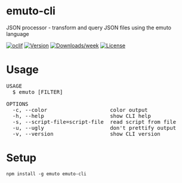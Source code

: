 emuto-cli
=========

JSON processor - transform and query JSON files using the emuto language

[![oclif](https://img.shields.io/badge/cli-oclif-brightgreen.svg)](https://oclif.io)
[![Version](https://img.shields.io/npm/v/emuto-cli.svg)](https://npmjs.org/package/emuto-cli)
[![Downloads/week](https://img.shields.io/npm/dw/emuto-cli.svg)](https://npmjs.org/package/emuto-cli)
[![License](https://img.shields.io/npm/l/emuto-cli.svg)](https://github.com/kantord/emuto-cli/blob/master/package.json)

<!-- toc -->
# Usage

<pre>
USAGE
  $ emuto [FILTER]

OPTIONS
  -c, --color                    color output
  -h, --help                     show CLI help
  -s, --script-file=script-file  read script from file
  -u, --ugly                     don't prettify output
  -v, --version                  show CLI version
</pre>

# Setup

```
npm install -g emuto emuto-cli
```
